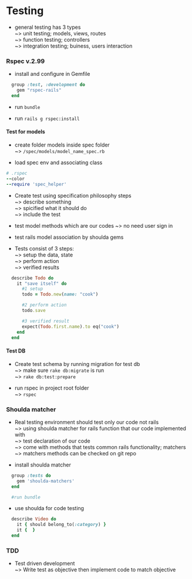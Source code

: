 # Testing  
* general testing has 3 types  
~> unit testing; models, views, routes  
~> function testing; controllers  
~> integration testing; buiness, users interaction

### Rspec v.2.99
* install and configure in Gemfile
```ruby
  group :test, :development do
    gem "rspec-rails"
  end
```

* run `bundle`

* run `rails g rspec:install`

#### Test for models
* create folder models inside spec folder  
~> `/spec/models/model_name_spec.rb`  

* load spec env and associating class  
```ruby
# .rspec
--color
--require 'spec_helper'
```

* Create test using specification philosophy steps  
~> describe something  
~> spicified what it should do  
~> include the test  

* test model methods which are our codes
~> no need user sign in  

* test rails model association by shoulda gems

* Tests consist of 3 steps:  
~> setup the data, state  
~> perform action  
~> verified results
```ruby
  describe Todo do
    it "save itself" do
      #1 setup
      todo = Todo.new(name: "cook")

      #2 perform action
      todo.save

      #3 verified result
      expect(Todo.first.name).to eq("cook")
    end
  end
```
#### Test DB
* Create test schema by running migration for test db  
~> make sure `rake db:migrate` is run  
~> `rake db:test:prepare`

* run rspec in project root folder  
~> `rspec`

### Shoulda matcher
* Real testing environment should test only our code not rails  
~> using shoulda matcher for rails function that our code implemented with   
~> test declaration of our code  
~> come with methods that tests common rails functionality; matchers  
~> matchers methods can be checked on git repo

* install shoulda matcher
```ruby
  group :tests do
    gem 'shoulda-matchers'
  end

  #run bundle
```

* use shoulda for code testing
```ruby
  describe Video do
    it { should belong_to(:category) }
    it {  }
  end
```

### TDD
* Test driven development  
~> Write test as objective then implement code to match objective  
